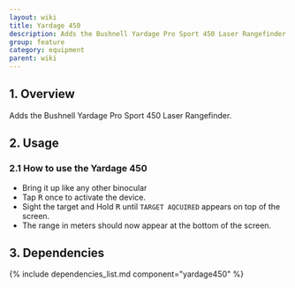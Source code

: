 ```yaml
---
layout: wiki
title: Yardage 450
description: Adds the Bushnell Yardage Pro Sport 450 Laser Rangefinder
group: feature
category: equipment
parent: wiki
---
```


## 1. Overview

Adds the Bushnell Yardage Pro Sport 450 Laser Rangefinder.

## 2. Usage

### 2.1 How to use the Yardage 450
- Bring it up like any other binocular
- Tap <kbd>R</kbd> once to activate the device.
- Sight the target and Hold <kbd>R</kbd> until `TARGET AQCUIRED` appears on top of the screen.
- The range in meters should now appear at the bottom of the screen.

## 3. Dependencies

{% include dependencies_list.md component="yardage450" %}
